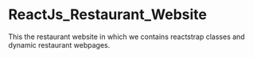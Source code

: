 # ReactJs_Restaurant_Website
This the restaurant website in which we contains reactstrap classes and dynamic restaurant webpages.
